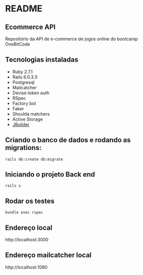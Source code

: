 # README

## Ecommerce API

Repositório da API de e-commerce de jogos online do bootcamp OneBitCode

## Tecnologias instaladas

- Ruby 2.7.1
- Rails 6.0.3.3
- Postgresql
- Mailcatcher
- Devise token auth
- RSpec
- Factory bot
- Faker
- Shoulda matchers
- Active Storage
- [JBuilder](https://github.com/rails/jbuilder)

## Criando o banco de dados e rodando as migrations:

```
rails db:create db:migrate
```

## Iniciando o projeto Back end

```
rails s
```

## Rodar os testes

```
bundle exec rspec
```

## Endereço local

http://localhost:3000

## Endereço mailcatcher local

http://localhost:1080
